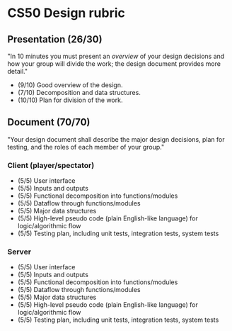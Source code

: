 # CS50 Design rubric
## Presentation (26/30)
"In 10 minutes you must present an *overview* of your design decisions and how your group will divide the work; the design document provides more detail."

* (9/10) Good overview of the design.
* (7/10) Decomposition and data structures.
* (10/10) Plan for division of the work.

## Document (70/70)
"Your design document shall describe the major design decisions, plan for testing, and the roles of each member of your group."

### Client (player/spectator)

* (5/5) User interface
* (5/5) Inputs and outputs
* (5/5) Functional decomposition into functions/modules
* (5/5) Dataflow through functions/modules
* (5/5) Major data structures
* (5/5) High-level pseudo code (plain English-like language) for logic/algorithmic flow
* (5/5) Testing plan, including unit tests, integration tests, system tests

### Server

* (5/5) User interface
* (5/5) Inputs and outputs
* (5/5) Functional decomposition into functions/modules
* (5/5) Dataflow through functions/modules
* (5/5) Major data structures
* (5/5) High-level pseudo code (plain English-like language) for logic/algorithmic flow
* (5/5) Testing plan, including unit tests, integration tests, system tests
